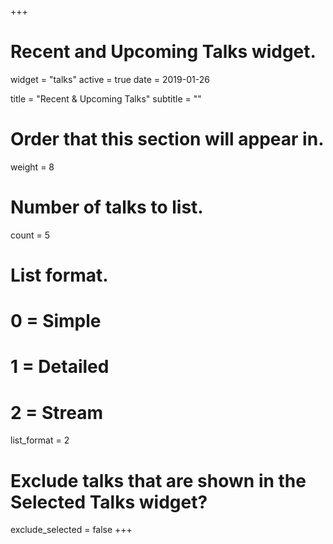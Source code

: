 +++
# Recent and Upcoming Talks widget.
widget = "talks"
active = true
date = 2019-01-26

title = "Recent & Upcoming Talks"
subtitle = ""

# Order that this section will appear in.
weight = 8

# Number of talks to list.
count = 5

# List format.
#   0 = Simple
#   1 = Detailed
#   2 = Stream
list_format = 2

# Exclude talks that are shown in the Selected Talks widget?
exclude_selected = false
+++

